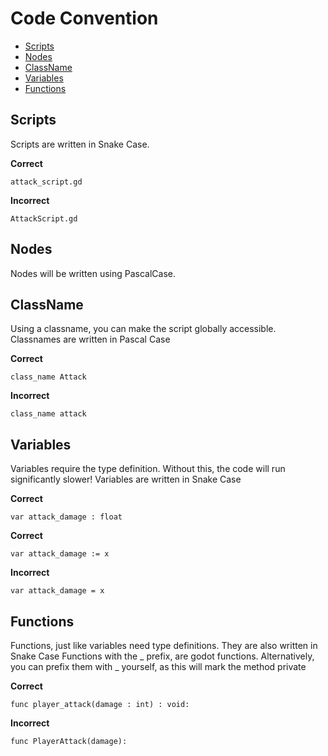 # Code Convention 

- [Scripts](#scripts)
- [Nodes](#nodes)
- [ClassName](#classname)
- [Variables](#variables)
- [Functions](#functions)

## Scripts
 Scripts are written in Snake Case.

**Correct**
```
attack_script.gd
```
**Incorrect**
```
AttackScript.gd
```

## Nodes
Nodes will be written using PascalCase.  
  
## ClassName
  Using a classname, you can make the script globally accessible.
  Classnames are written in Pascal Case
  
  **Correct**
  ```gdscript
  class_name Attack
  ```
  **Incorrect**
  ```gdscript
  class_name attack
  ```

## Variables
  Variables require the type definition. Without this, the code will run significantly slower!
  Variables are written in Snake Case
  
 **Correct**
  ```gdscript
  var attack_damage : float
  ```
  **Correct**
  ```gdscript
  var attack_damage := x
  ```
  **Incorrect**
  ```gdscript
  var attack_damage = x
  ```

## Functions
  Functions, just like variables need type definitions. They are also written in Snake Case
  Functions with the _ prefix, are godot functions.
  Alternatively, you can prefix them with _ yourself, as this will mark the method private
  
  **Correct**
  ```gdscript
  func player_attack(damage : int) : void:
  ```
  **Incorrect**
  ```gdscript
  func PlayerAttack(damage):
  ```
